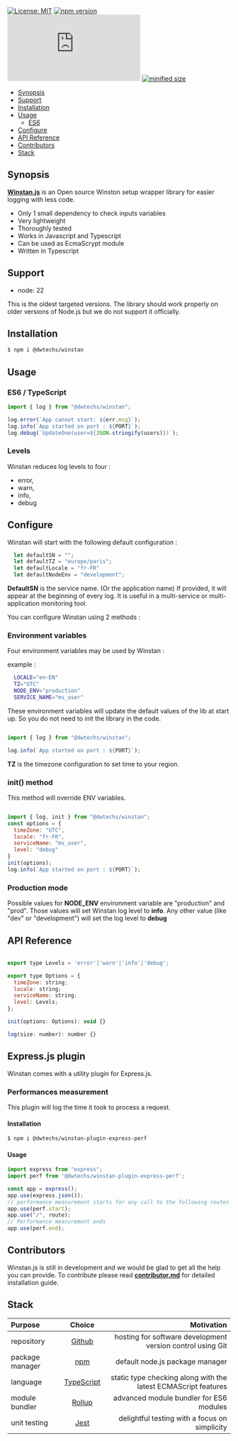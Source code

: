 
[![License: MIT](https://img.shields.io/npm/l/@dwtechs/winstan.svg?color=brightgreen)](https://opensource.org/licenses/MIT)
[![npm version](https://badge.fury.io/js/%40dwtechs%2Fwinstan.svg)](https://www.npmjs.com/package/@dwtechs/winstan)
[![last version release date](https://img.shields.io/github/release-date/DWTechs/Winstan.js)](https://www.npmjs.com/package/@dwtechs/winstan)
[![minified size](https://img.shields.io/bundlephobia/min/@dwtechs/winstan?color=brightgreen)](https://www.npmjs.com/package/@dwtechs/winstan)

- [Synopsis](#synopsis)
- [Support](#support)
- [Installation](#installation)
- [Usage](#usage)
  - [ES6](#es6)
- [Configure](#configure)
- [API Reference](#api-reference)
- [Contributors](#contributors)
- [Stack](#stack)


## Synopsis

**[Winstan.js](https://github.com/DWTechs/Winstan.js)** is an Open source Winston setup wrapper library for easier logging with less code.

- Only 1 small dependency to check inputs variables
- Very lightweight
- Thoroughly tested
- Works in Javascript and Typescript
- Can be used as EcmaScrypt module
- Written in Typescript


## Support

- node: 22

This is the oldest targeted versions. The library should work properly on older versions of Node.js but we do not support it officially.  


## Installation

```bash
$ npm i @dwtechs/winstan
```


## Usage


### ES6 / TypeScript

```javascript
import { log } from "@dwtechs/winstan";

log.error(`App cannot start: ${err.msg}`);
log.info(`App started on port : ${PORT}`);
log.debug(`UpdateOne(user=${JSON.stringify(users)})`);

```


### Levels

Winstan reduces log levels to four : 
  - error,
  - warn,
  - info,
  - debug


## Configure

Winstan will start with the following default configuration : 

```Javascript
  let defaultSN = "";
  let defaultTZ = "europe/paris";
  let defaultLocale = "fr-FR"
  let defaultNodeEnv = "development";
```

**DefaultSN** is the service name. (Or the application name)
If provided, it will appear at the beginning of every log.
It is useful in a multi-service or multi-application monitoring tool.

You can configure Winstan using 2 methods :

### Environment variables

Four environment variables may be used by Winstan : 

example :

```bash
  LOCALE="en-EN"
  TZ="UTC"
  NODE_ENV="production"
  SERVICE_NAME="ms_user"
```

These environment variables will update the default values of the lib at start up.
So you do not need to init the library in the code.

```javascript

import { log } from "@dwtechs/winstan";

log.info(`App started on port : ${PORT}`);

```

**TZ** is the timezone configuration to set time to your region.

### init() method

This method will override ENV variables.

```javascript

import { log, init } from "@dwtechs/winstan";
const options = {
  timeZone: "UTC",
  locale: "fr-FR",
  serviceName: "ms_user",
  level: "debug"
}
init(options);
log.info(`App started on port : ${PORT}`);

```

### Production mode

Possible values for **NODE_ENV** environment variable are "production" and "prod".
Those values will set Winstan log level to **info**.
Any other value (like "dev" or "development") will set the log level to **debug**


## API Reference


```javascript

export type Levels = 'error'|'warn'|'info'|'debug';

export type Options = {
  timeZone: string;
  locale: string;
  serviceName: string;
  level: Levels;
};

init(options: Options): void {}

log(size: number): number {}

```


## Express.js plugin

Winstan comes with a utility plugin for Express.js.

### Performances measurement

This plugin will log the time it took to process a request.

#### Installation

```bash
$ npm i @dwtechs/winstan-plugin-express-perf
```

#### Usage

```javascript
import express from "express";
import perf from '@dwtechs/winstan-plugin-express-perf';

const app = express();
app.use(express.json());
// performance measurement starts for any call to the following routes
app.use(perf.start);
app.use("/", route);
// Performance measurement ends
app.use(perf.end);
```


## Contributors

Winstan.js is still in development and we would be glad to get all the help you can provide.
To contribute please read **[contributor.md](https://github.com/DWTechs/Winstan.js/blob/main/contributor.md)** for detailed installation guide.


## Stack

| Purpose         |                    Choice                    |                                                     Motivation |
| :-------------- | :------------------------------------------: | -------------------------------------------------------------: |
| repository      |        [Github](https://github.com/)         |     hosting for software development version control using Git |
| package manager |     [npm](https://www.npmjs.com/get-npm)     |                                default node.js package manager |
| language        | [TypeScript](https://www.typescriptlang.org) | static type checking along with the latest ECMAScript features |
| module bundler  |      [Rollup](https://rollupjs.org)          |                        advanced module bundler for ES6 modules |
| unit testing    |          [Jest](https://jestjs.io/)          |                  delightful testing with a focus on simplicity |
